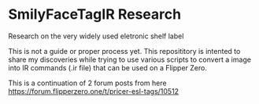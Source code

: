# SmilyFaceTagIR Research
Research on the very widely used eletronic shelf label


This is not a guide or proper process yet. This reposititory is intented to share my discoveries while trying to use various scripts to convert a image into IR commands (.ir file) that can be used on a Flipper Zero.

This is a continuation of 2 forum posts from here
https://forum.flipperzero.one/t/pricer-esl-tags/10512
